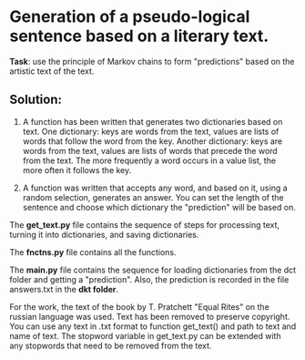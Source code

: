 # Generation of a pseudo-logical sentence based on a literary text.

**Task**: use the principle of Markov chains to form "predictions" based on the artistic text of the text.

## Solution:
1. A function has been written that generates two dictionaries based on text. One dictionary: keys are words from the text, values are lists of words that follow the word from the key. Another dictionary: keys are words from the text, values are lists of words that precede the word from the text. The more frequently a word occurs in a value list, the more often it follows the key.

2. A function was written that accepts any word, and based on it, using a random selection, generates an answer. You can set the length of the sentence and choose which dictionary the "prediction" will be based on.

The **get_text.py** file contains the sequence of steps for processing text, turning it into dictionaries, and saving dictionaries.

The **fnctns.py** file contains all the functions.

The **main.py** file contains the sequence for loading dictionaries from the dct folder and getting a "prediction". Also, the prediction is recorded in the file answers.txt in the **dkt folder**.

For the work, the text of the book by T. Pratchett "Equal Rites" on the russian language was used. Text has been removed to preserve copyright. You can use any text in .txt format to function get_text() and path to text and name of text. The stopword variable in get_text.py can be extended with any stopwords that need to be removed from the text.
